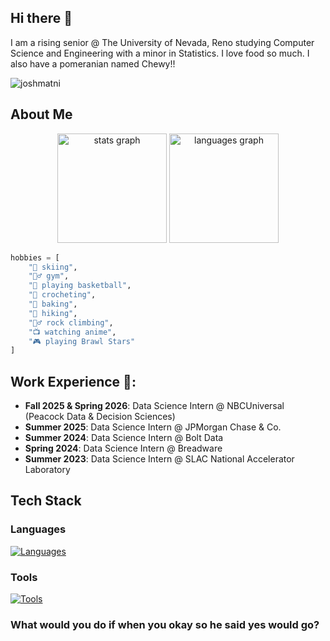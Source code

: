 ## Hi there 👋
I am a rising senior @ The University of Nevada, Reno studying Computer Science and Engineering with a minor in Statistics. I love food so much. I also have a pomeranian named Chewy!!
<p align="left"> <img src="https://komarev.com/ghpvc/?username=joshmatni&label=Profile%20views&color=0e75b6&style=flat" alt="joshmatni" /> </p>

## About Me

<div align="center">
  <img src="https://github-readme-stats.vercel.app/api?username=joshmatni&hide_title=false&hide_rank=false&show_icons=true&include_all_commits=true&count_private=true&disable_animations=false&theme=default&locale=en&hide_border=false&bg_color=CBF0D9&icon_color=4B9371&title_color=055F46&text_color=0D4021" height="175" alt="stats graph" />
  <img src="https://github-readme-stats.vercel.app/api/top-langs?username=joshmatni&locale=en&hide_title=false&layout=compact&card_width=350&langs_count=5&theme=default&hide_border=false&bg_color=CBF0D9&icon_color=4B9371&title_color=055F46&text_color=0D4021" height="175" alt="languages graph" />
</div>

```py
hobbies = [
    "🎿 skiing",
    "🏋️‍♂️ gym",
    "🏀 playing basketball",
    "🧶 crocheting",
    "🍰 baking",
    "🥾 hiking",
    "🧗‍♂️ rock climbing",
    "📺 watching anime",
    "🎮 playing Brawl Stars"
]
```

## Work Experience 🚀:
- **Fall 2025 & Spring 2026**: Data Science Intern @ NBCUniversal (Peacock Data & Decision Sciences)
- **Summer 2025**: Data Science Intern @ JPMorgan Chase & Co.
- **Summer 2024**: Data Science Intern @ Bolt Data
- **Spring 2024**: Data Science Intern @ Breadware
- **Summer 2023**: Data Science Intern @ SLAC National Accelerator Laboratory

## Tech Stack
### Languages
[![Languages](https://skillicons.dev/icons?i=python,cpp,c,r,js)](https://skillicons.dev)

### Tools
[![Tools](https://skillicons.dev/icons?i=kafka,aws,docker,postgres,mysql,nextjs,flask,sklearn,grafana,vscode,pytorch,tensorflow&theme=light)](https://skillicons.dev)

### What would you do if when you okay so he said yes would go?
